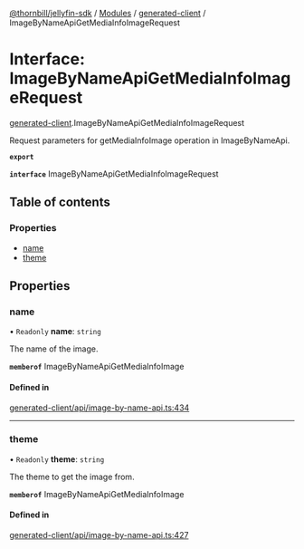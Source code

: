 [@thornbill/jellyfin-sdk](../README.md) / [Modules](../modules.md) / [generated-client](../modules/generated_client.md) / ImageByNameApiGetMediaInfoImageRequest

# Interface: ImageByNameApiGetMediaInfoImageRequest

[generated-client](../modules/generated_client.md).ImageByNameApiGetMediaInfoImageRequest

Request parameters for getMediaInfoImage operation in ImageByNameApi.

**`export`**

**`interface`** ImageByNameApiGetMediaInfoImageRequest

## Table of contents

### Properties

- [name](generated_client.ImageByNameApiGetMediaInfoImageRequest.md#name)
- [theme](generated_client.ImageByNameApiGetMediaInfoImageRequest.md#theme)

## Properties

### name

• `Readonly` **name**: `string`

The name of the image.

**`memberof`** ImageByNameApiGetMediaInfoImage

#### Defined in

[generated-client/api/image-by-name-api.ts:434](https://github.com/thornbill/jellyfin-sdk-typescript/blob/c65c42e/src/generated-client/api/image-by-name-api.ts#L434)

___

### theme

• `Readonly` **theme**: `string`

The theme to get the image from.

**`memberof`** ImageByNameApiGetMediaInfoImage

#### Defined in

[generated-client/api/image-by-name-api.ts:427](https://github.com/thornbill/jellyfin-sdk-typescript/blob/c65c42e/src/generated-client/api/image-by-name-api.ts#L427)
